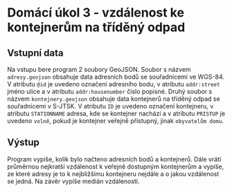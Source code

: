 # Domácí úkol 3 - vzdálenost ke kontejnerům na tříděný odpad

## Vstupní data
Na vstupu bere program 2 soubory GeoJSON. Soubor s názvem `adresy.geojson` obsahuje data adresních bodů se souřadnicemi ve WGS-84. 
V atributu `@id` je uvedeno označení adresního bodu, v atributu `addr:street` jméno ulice a v atributu `addr:housenumber` číslo popisné. 
Druhý soubor s názvem `kontejnery.geojson` obsahuje data kontejnerů na tříděný odpad se souřadnicemi v S-JTSK. 
V atributu `ID` je uvedeno označení kontejneru, v atributu `STATIONNAME` adresa, kde se kontejner nachází 
a v atributu `PRISTUP` je uvedeno `volně`, pokud je kontejner veřejně přístupný, jinak `obyvatelům domu`.

## Výstup
Program vypíše, kolik bylo načteno adresních bodů a kontejnerů. Dále vrátí průměrnou nejkratší vzdálenost k veřejně dostupným kontejnerům a vypíše, 
ze které adresy je to k nejbližšímu kontejneru nejdále a o jakou vzdálenost se jedná. Na závěr vypíše medián vzdáleností.
